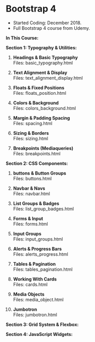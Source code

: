 # Bootstrap 4

- Started Coding: December 2018.
- Full Bootstrap 4 course from Udemy. 

<b>In This Course:</b>


<b>Section 1: Typography & Utilities:</b>

1. <b>Headings & Basic Typography</b><br>
Files: basic_typography.html

2. <b>Text Alignment & Display</b><br>
Files: text_alignment_display.html

3. <b>Floats & Fixed Positions</b><br>
Files: floats_position.html

4. <b>Colors & Background</b><br>
Files: colors_background.html

5. <b>Margin & Padding Spacing</b><br>
Files: spacing.html

6. <b>Sizing & Borders</b><br>
Files: sizing.html

7. <b>Breakpoints (Mediaqueries)</b><br>
Files: breakpoints.html


<b>Section 2: CSS Components:</b>

1. <b>buttons & Button Groups</b><br>
Files: buttons.html

2. <b>Navbar & Navs</b><br>
Files: navbar.html

3. <b>List Groups & Badges</b><br>
Files: list_group_badges.html

4. <b>Forms & Input</b><br>
Files: forms.html

5. <b>Input Groups</b><br>
Files: input_groups.html

6. <b>Alerts & Progress Bars</b><br>
Files: alerts_progress.html

7. <b>Tables & Pagination</b><br>
Files: tables_pagination.html

8. <b>Working With Cards</b><br>
Files: cards.html

9. <b>Media Objects</b><br>
Files: media_object.html

10. <b>Jumbotron</b><br>
Files: jumbotron.html


<b>Section 3: Grid System & Flexbox:</b>



<b>Section 4: JavaScript Widgets:</b>

